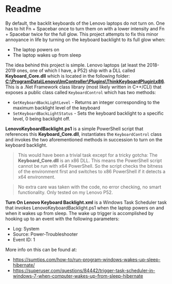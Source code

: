 ﻿# Readme
By default, the backlit keyboards of the Lenovo laptops do not turn on. One has to hit Fn + Spacebar once to turn them on with a lower intensity and Fn + Spacebar twice for the full glow. This project attempts to fix this minor annoyance in life by turning on the keyboard backlight to its full glow when:

 - The laptop powers on
 - The laptop wakes up from sleep

The idea behind this project is simple. Lenovo laptops (at least the 2018-2019 ones, one of which I have, a P52) ship with a DLL called **Keyboard_Core.dll** which is located in the following folder: **<ins>C:\ProgramData\Lenovo\ImController\Plugins\ThinkKeyboardPlugin\x86</ins>**. This is a .Net Framework class library (most likely written in C++/CLI) that exposes a public class called `KeyboardControl` which has two methods:

- `GetKeyboardBackLightLevel` - Returns an integer corresponding to the maximum backlight level of the keyboard
- `SetKeyboardBackLightStatus` - Sets the keyboard backlight to a specific level, 0 being backlight off.

**LenovoKeyboardBacklight.ps1** is a simple PowerShell script that references this **Keyboard_Core.dll**, instantiates the `KeyboardControl` class and invokes the two aforementioned methods in succession to turn on the keyboard backlight.

> This would have been a trivial task except for a tricky gotcha: The **Keyboard_Core.dll** is an x86 DLL. This means the PowerShell script cannot be run with x64 PowerShell. So the script checks the bitness of the environment first and switches to x86 PowerShell if it detects a x64 environment.

> No extra care was taken with the code, no error checking, no smart functionality. Only tested on my Lenovo P52.

**Turn On Lenovo Keyboard Backlight.xml** is a Windows Task Scheduler task that invokes LenovoKeyboardBacklight.ps1 when the laptop powers on and when it wakes up from sleep. The wake up trigger is accomplished by hooking up to an event with the following parameters:

- Log: System
- Source: Power-Troubleshooter
- Event ID: 1

More info on this can be found at:
- https://sumtips.com/how-to/run-program-windows-wakes-up-sleep-hibernate/
- https://superuser.com/questions/84442/trigger-task-scheduler-in-windows-7-when-computer-wakes-up-from-sleep-hibernate
